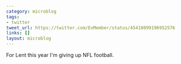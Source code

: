 ```yaml
---
category: microblog
tags:
- twitter
tweet_url: https://twitter.com/ExMember/status/45418099196952576
links: []
layout: microblog
---
```

For Lent this year I'm giving up NFL football.
